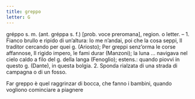 ```yaml
---
title: greppo
letter: G
---
```

gréppo s. m. (ant. gréppa s. f.) [prob. voce preromana], region. o letter. – 1. Fianco brullo e ripido di un’altura: Io me n’andai, poi che la cosa seppi, Il traditor cercando per quei g. (Ariosto); Per greppi senz’orma le corse affannose, Il rigido impero, le fami durar (Manzoni); la luna ... navigava nel cielo caldo a filo del g. della langa (Fenoglio); estens.: quando piovvi in questo g. (Dante), in questa bolgia. 2. Sponda rialzata di una strada di campagna o di un fosso.

Far greppo è quel raggrinzar di bocca, che fanno i bambini, quando vogliono cominciare a piagnere